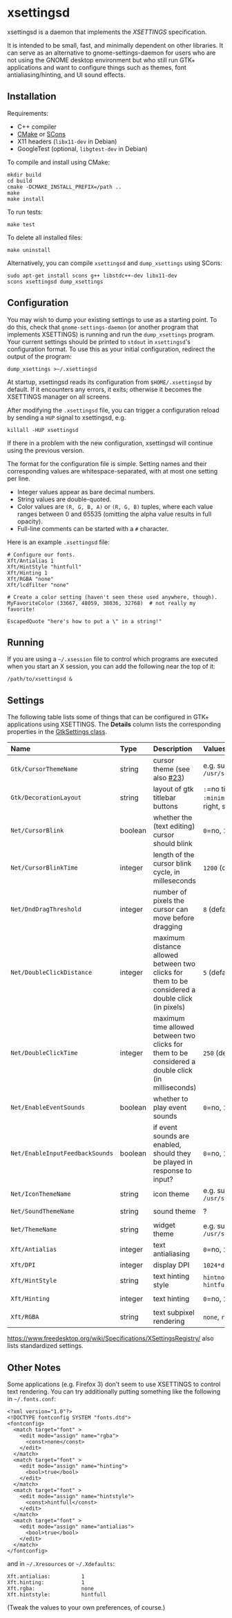 # xsettingsd

xsettingsd is a daemon that implements the *XSETTINGS* specification.

It is intended to be small, fast, and minimally dependent on other
libraries. It can serve as an alternative to gnome-settings-daemon for
users who are not using the GNOME desktop environment but who still run
GTK+ applications and want to configure things such as themes, font
antialiasing/hinting, and UI sound effects.

## Installation

Requirements:

* C++ compiler
* [CMake] or [SCons]
* X11 headers (`libx11-dev` in Debian)
* GoogleTest (optional, `libgtest-dev` in Debian)

To compile and install using CMake:

```
mkdir build
cd build
cmake -DCMAKE_INSTALL_PREFIX=/path ..
make
make install
```

To run tests:

```
make test
```

To delete all installed files:

```
make uninstall
```

Alternatively, you can compile `xsettingsd` and `dump_xsettings` using SCons:

```
sudo apt-get install scons g++ libstdc++-dev libx11-dev
scons xsettingsd dump_xsettings
```

[CMake]: https://cmake.org/
[SCons]: https://scons.org/

## Configuration

You may wish to dump your existing settings to use as a starting point. To do
this, check that `gnome-settings-daemon` (or another program that implements
XSETTINGS) is running and run the `dump_xsettings` program. Your current
settings should be printed to `stdout` in `xsettingsd`'s configuration format.
To use this as your initial configuration, redirect the output of the program:

```
dump_xsettings >~/.xsettingsd
```

At startup, xsettingsd reads its configuration from `$HOME/.xsettingsd` by
default. If it encounters any errors, it exits; otherwise it becomes the
XSETTINGS manager on all screens.

After modifying the `.xsettingsd` file, you can trigger a configuration reload
by sending a `HUP` signal to xsettingsd, e.g.

```
killall -HUP xsettingsd
```

If there in a problem with the new configuration, xsettingsd will continue using
the previous version.

The format for the configuration file is simple. Setting names and their
corresponding values are whitespace-separated, with at most one setting per
line.

*   Integer values appear as bare decimal numbers.
*   String values are double-quoted.
*   Color values are `(R, G, B, A)` or `(R, G, B)` tuples, where each value
    ranges between 0 and 65535 (omitting the alpha value results in full
    opacity).
*   Full-line comments can be started with a `#` character.

Here is an example `.xsettingsd` file:

```
# Configure our fonts.
Xft/Antialias 1
Xft/HintStyle "hintfull"
Xft/Hinting 1
Xft/RGBA "none"
Xft/lcdfilter "none"

# Create a color setting (haven't seen these used anywhere, though).
MyFavoriteColor (33667, 48059, 38036, 32768)  # not really my favorite!

EscapedQuote "here's how to put a \" in a string!"
```

## Running

If you are using a `~/.xsession` file to control which programs are executed
when you start an X session, you can add the following near the top of it:

```
/path/to/xsettingsd &
```

## Settings

The following table lists some of things that can be configured in GTK+
applications using XSETTINGS. The **Details** column lists the corresponding
properties in the [GtkSettings class].

| **Name** | **Type** | **Description** | **Values** | **Details** |
|:---------|:---------|:----------------|:-----------|:------------|
| `Gtk/CursorThemeName` | string | cursor theme (see also [#23](https://github.com/derat/xsettingsd/issues/23)) | e.g. subdirectories of `/usr/share/icons` | [`gtk-cursor-theme-name`](https://docs.gtk.org/gtk4/property.Settings.gtk-cursor-theme-name.html) |
| `Gtk/DecorationLayout` | string | layout of gtk titlebar buttons | `:`=no titlebar buttons, `:minimize,maximize,close`=buttons right, see gtk documentation -> | [`gtk-decoration-layout`](https://docs.gtk.org/gtk4/property.Settings.gtk-decoration-layout.html) |
| `Net/CursorBlink` | boolean | whether the (text editing) cursor should blink | `0`=no, `1`=yes | [`gtk-cursor-blink`](https://docs.gtk.org/gtk4/property.Settings.gtk-cursor-blink.html) |
| `Net/CursorBlinkTime` | integer | length of the cursor blink cycle, in milleseconds | `1200` (default), `500`, etc. | [`gtk-cursor-blink-time`](https://docs.gtk.org/gtk4/property.Settings.gtk-cursor-blink-time.html) |
| `Net/DndDragThreshold` | integer | number of pixels the cursor can move before dragging | `8` (default), `0`, etc. | [`gtk-dnd-drag-threshold`](https://docs.gtk.org/gtk4/property.Settings.gtk-dnd-drag-threshold.html) |
| `Net/DoubleClickDistance ` | integer | maximum distance allowed between two clicks for them to be considered a double click (in pixels) | `5` (default), `20`, etc. | [`gtk-double-click-distance`](https://docs.gtk.org/gtk4/property.Settings.gtk-double-click-distance.html) |
| `Net/DoubleClickTime` | integer | maximum time allowed between two clicks for them to be considered a double click (in milliseconds) | `250` (default), `500`, etc. | [`gtk-double-click-time`](https://docs.gtk.org/gtk4/property.Settings.gtk-double-click-time.html) |
| `Net/EnableEventSounds` | boolean | whether to play event sounds | `0`=no, `1`=yes | [`gtk-enable-event-sounds`](https://docs.gtk.org/gtk4/property.Settings.gtk-enable-event-sounds.html) |
| `Net/EnableInputFeedbackSounds` | boolean  | if event sounds are enabled, should they be played in response to input? | `0`=no, `1`=yes | [`gtk-enable-input-feedback-sounds`](https://docs.gtk.org/gtk4/property.Settings.gtk-enable-input-feedback-sounds.html) |
| `Net/IconThemeName` | string | icon theme | e.g. subdirectories of `/usr/share/icons` | [`gtk-icon-theme-name`](https://docs.gtk.org/gtk4/property.Settings.gtk-icon-theme-name.html) |
| `Net/SoundThemeName` | string | sound theme | ? | [`gtk-sound-theme-name`](https://docs.gtk.org/gtk4/property.Settings.gtk-sound-theme-name.html) |
| `Net/ThemeName` | string | widget theme | e.g. subdirectories of `/usr/share/themes` | [`gtk-theme-name`](https://docs.gtk.org/gtk4/property.Settings.gtk-theme-name.html) |
| `Xft/Antialias` | integer | text antialiasing | `0`=no, `1`=yes, `-1`=default | [`gtk-xft-antialias`](https://docs.gtk.org/gtk4/property.Settings.gtk-xft-antialias.html) |
| `Xft/DPI` | integer  | display DPI | `1024*dots/inch`, `-1`=default | [`gtk-xft-dpi`](https://docs.gtk.org/gtk4/property.Settings.gtk-xft-dpi.html) |
| `Xft/HintStyle` | string | text hinting style | `hintnone`, `hintslight`, `hintmedium`, `hintfull` | [`gtk-xft-hintstyle`](https://docs.gtk.org/gtk4/property.Settings.gtk-xft-hintstyle.html) |
| `Xft/Hinting` | integer | text hinting | `0`=no, `1`=yes, `-1`=default | [`gtk-xft-hinting`](https://docs.gtk.org/gtk4/property.Settings.gtk-xft-hinting.html) |
| `Xft/RGBA` | string | text subpixel rendering | `none`, `rgb`, `bgr`, `vrgb`, `vbgr` | [`gtk-xft-rgba`](https://docs.gtk.org/gtk4/property.Settings.gtk-xft-rgba.html) |

<https://www.freedesktop.org/wiki/Specifications/XSettingsRegistry/> also lists
standardized settings.

[GtkSettings class]: https://developer-old.gnome.org/gtk3/stable/GtkSettings.html

## Other Notes

Some applications (e.g. Firefox 3) don't seem to use XSETTINGS to control text
rendering. You can try additionally putting something like the following in
`~/.fonts.conf`:

```
<?xml version="1.0"?>
<!DOCTYPE fontconfig SYSTEM "fonts.dtd">
<fontconfig>
  <match target="font" >
    <edit mode="assign" name="rgba">
      <const>none</const>
    </edit>
  </match>
  <match target="font" >
    <edit mode="assign" name="hinting">
      <bool>true</bool>
    </edit>
  </match>
  <match target="font" >
    <edit mode="assign" name="hintstyle">
      <const>hintfull</const>
    </edit>
  </match>
  <match target="font" >
    <edit mode="assign" name="antialias">
      <bool>true</bool>
    </edit>
  </match>
</fontconfig>
```

and in `~/.Xresources` or `~/.Xdefaults`:

```
Xft.antialias:          1
Xft.hinting:            1
Xft.rgba:               none
Xft.hintstyle:          hintfull
```

(Tweak the values to your own preferences, of course.)
